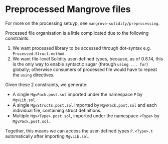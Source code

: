 # Preprocessed Mangrove files

For more on the processing setuyp, see `mangrove-solidity/preprocessing`.

Processed file organisation is a little complicated due to the following constraints: 

1) We want processed library to be accessed through dot-syntax e.g. `Processed.Struct.method`. 
2) We want file-level Solidity user-defined types, because, as of 0.8.14, this is the only way to enable syntactic sugar (through `using ... for`) globally; otherwise consumers of processed file would have to repeat the `using` directives.

Given these 2 constraints, we generate:
* A single `MgvPack.post.sol` imported under the namespace `P` by `MgvLib.sol`.
* A single `MgvStructs.post.sol` imported by `MgvPack.post.sol` and each individual file, containing struct definitions.
* Multiple `Mgv<Type>.post.sol`, imported under the namespace `<Type>` by `MgvPack.post.sol`.

Together, this means we can access the user-defined types `P.<Type>.t` automatically after importing `MgvLib.sol`.
